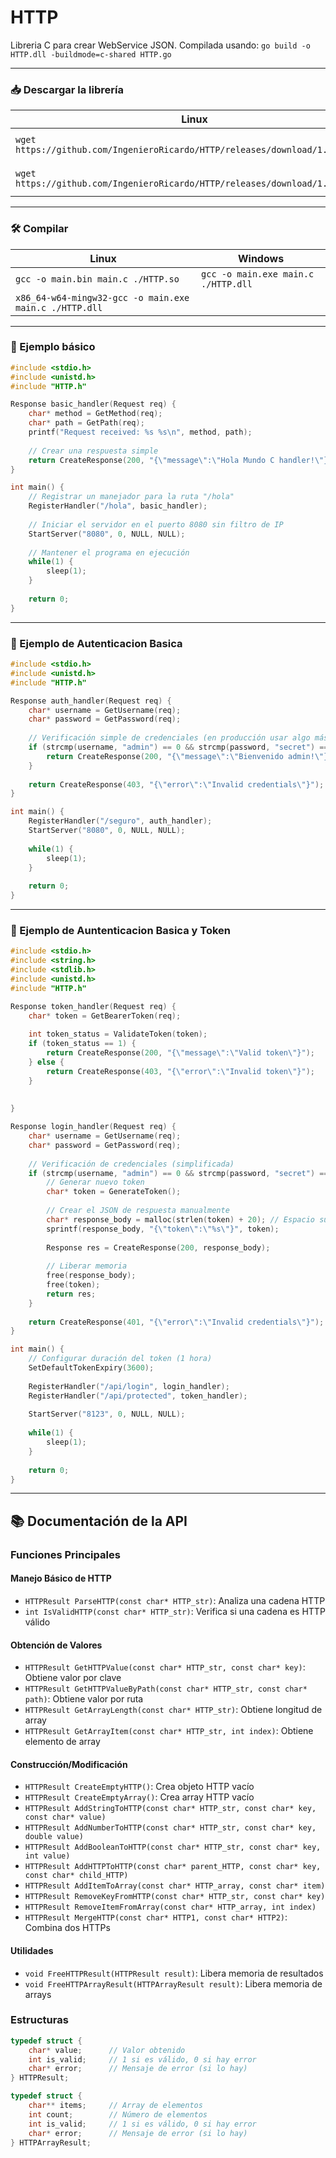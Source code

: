 # HTTP
Libreria C para crear WebService JSON.
Compilada usando: `go build -o HTTP.dll -buildmode=c-shared HTTP.go`

---

### 📥 Descargar la librería

| Linux | Windows |
| --- | --- |
| `wget https://github.com/IngenieroRicardo/HTTP/releases/download/1.0/HTTP.so` | `Invoke-WebRequest https://github.com/IngenieroRicardo/HTTP/releases/download/1.0/HTTP.dll -OutFile ./HTTP.dll` |
| `wget https://github.com/IngenieroRicardo/HTTP/releases/download/1.0/HTTP.h` | `Invoke-WebRequest https://github.com/IngenieroRicardo/HTTP/releases/download/1.0/HTTP.h -OutFile ./HTTP.h` |

---

### 🛠️ Compilar

| Linux | Windows |
| --- | --- |
| `gcc -o main.bin main.c ./HTTP.so` | `gcc -o main.exe main.c ./HTTP.dll` |
| `x86_64-w64-mingw32-gcc -o main.exe main.c ./HTTP.dll` |  |

---

### 🧪 Ejemplo básico

```C
#include <stdio.h>
#include <unistd.h>
#include "HTTP.h"

Response basic_handler(Request req) {
    char* method = GetMethod(req);
    char* path = GetPath(req);
    printf("Request received: %s %s\n", method, path);
    
    // Crear una respuesta simple
    return CreateResponse(200, "{\"message\":\"Hola Mundo C handler!\"}");
}

int main() {
    // Registrar un manejador para la ruta "/hola"
    RegisterHandler("/hola", basic_handler);
    
    // Iniciar el servidor en el puerto 8080 sin filtro de IP
    StartServer("8080", 0, NULL, NULL);
    
    // Mantener el programa en ejecución
    while(1) {
        sleep(1);
    }
    
    return 0;
}
```

---

### 🧪 Ejemplo de Autenticacion Basica

```C
#include <stdio.h>
#include <unistd.h>
#include "HTTP.h"

Response auth_handler(Request req) {
    char* username = GetUsername(req);
    char* password = GetPassword(req);
    
    // Verificación simple de credenciales (en producción usar algo más seguro)
    if (strcmp(username, "admin") == 0 && strcmp(password, "secret") == 0) {
        return CreateResponse(200, "{\"message\":\"Bienvenido admin!\"}");
    }
    
    return CreateResponse(403, "{\"error\":\"Invalid credentials\"}");
}

int main() {
    RegisterHandler("/seguro", auth_handler);
    StartServer("8080", 0, NULL, NULL);
    
    while(1) {
        sleep(1);
    }
    
    return 0;
}
```

---

### 🧪 Ejemplo de Auntenticacion Basica y Token 

```C
#include <stdio.h>
#include <string.h>
#include <stdlib.h>
#include <unistd.h>
#include "HTTP.h"

Response token_handler(Request req) {
    char* token = GetBearerToken(req);
    
    int token_status = ValidateToken(token);
    if (token_status == 1) {
        return CreateResponse(200, "{\"message\":\"Valid token\"}");
    } else {
        return CreateResponse(403, "{\"error\":\"Invalid token\"}");
    }
    
    
}

Response login_handler(Request req) {
    char* username = GetUsername(req);
    char* password = GetPassword(req);
    
    // Verificación de credenciales (simplificada)
    if (strcmp(username, "admin") == 0 && strcmp(password, "secret") == 0) {
        // Generar nuevo token
        char* token = GenerateToken();
        
        // Crear el JSON de respuesta manualmente
        char* response_body = malloc(strlen(token) + 20); // Espacio suficiente
        sprintf(response_body, "{\"token\":\"%s\"}", token);
        
        Response res = CreateResponse(200, response_body);
        
        // Liberar memoria
        free(response_body);
        free(token);
        return res;
    }
    
    return CreateResponse(401, "{\"error\":\"Invalid credentials\"}");
}

int main() {
    // Configurar duración del token (1 hora)
    SetDefaultTokenExpiry(3600);
    
    RegisterHandler("/api/login", login_handler);
    RegisterHandler("/api/protected", token_handler);
    
    StartServer("8123", 0, NULL, NULL);
    
    while(1) {
        sleep(1);
    }
    
    return 0;
}

```

---



## 📚 Documentación de la API

### Funciones Principales

#### Manejo Básico de HTTP
- `HTTPResult ParseHTTP(const char* HTTP_str)`: Analiza una cadena HTTP
- `int IsValidHTTP(const char* HTTP_str)`: Verifica si una cadena es HTTP válido

#### Obtención de Valores
- `HTTPResult GetHTTPValue(const char* HTTP_str, const char* key)`: Obtiene valor por clave
- `HTTPResult GetHTTPValueByPath(const char* HTTP_str, const char* path)`: Obtiene valor por ruta
- `HTTPResult GetArrayLength(const char* HTTP_str)`: Obtiene longitud de array
- `HTTPResult GetArrayItem(const char* HTTP_str, int index)`: Obtiene elemento de array

#### Construcción/Modificación
- `HTTPResult CreateEmptyHTTP()`: Crea objeto HTTP vacío
- `HTTPResult CreateEmptyArray()`: Crea array HTTP vacío
- `HTTPResult AddStringToHTTP(const char* HTTP_str, const char* key, const char* value)`
- `HTTPResult AddNumberToHTTP(const char* HTTP_str, const char* key, double value)`
- `HTTPResult AddBooleanToHTTP(const char* HTTP_str, const char* key, int value)`
- `HTTPResult AddHTTPToHTTP(const char* parent_HTTP, const char* key, const char* child_HTTP)`
- `HTTPResult AddItemToArray(const char* HTTP_array, const char* item)`
- `HTTPResult RemoveKeyFromHTTP(const char* HTTP_str, const char* key)`
- `HTTPResult RemoveItemFromArray(const char* HTTP_array, int index)`
- `HTTPResult MergeHTTP(const char* HTTP1, const char* HTTP2)`: Combina dos HTTPs

#### Utilidades
- `void FreeHTTPResult(HTTPResult result)`: Libera memoria de resultados
- `void FreeHTTPArrayResult(HTTPArrayResult result)`: Libera memoria de arrays

### Estructuras
```c
typedef struct {
    char* value;      // Valor obtenido
    int is_valid;     // 1 si es válido, 0 si hay error
    char* error;      // Mensaje de error (si lo hay)
} HTTPResult;

typedef struct {
    char** items;     // Array de elementos
    int count;        // Número de elementos
    int is_valid;     // 1 si es válido, 0 si hay error
    char* error;      // Mensaje de error (si lo hay)
} HTTPArrayResult;
```
